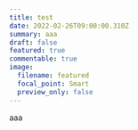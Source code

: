 ```yaml
---
title: test
date: 2022-02-26T09:00:00.310Z
summary: aaa
draft: false
featured: true
commentable: true
image:
  filename: featured
  focal_point: Smart
  preview_only: false
---
```

aaa
